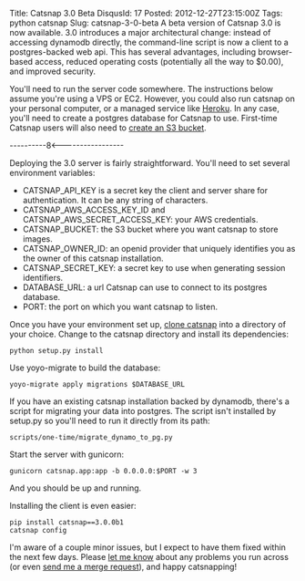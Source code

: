 Title: Catsnap 3.0 Beta
DisqusId: 17
Posted: 2012-12-27T23:15:00Z
Tags:
    python
    catsnap
Slug: catsnap-3-0-beta
A beta version of Catsnap 3.0 is now available. 3.0 introduces a major architectural change: instead of accessing dynamodb directly, the command-line script is now a client to a postgres-backed web api. This has several advantages, including browser-based access, reduced operating costs (potentially all the way to $0.00), and improved security.

You'll need to run the server code somewhere. The instructions below assume you're using a VPS or EC2. However, you could also run catsnap on your personal computer, or a managed service like [Heroku](http://www.heroku.com/). In any case, you'll need to create a postgres database for Catsnap to use. First-time Catsnap users will also need to [create an S3 bucket](http://docs.amazonwebservices.com/AmazonS3/latest/gsg/CreatingABucket.html).

----------8<-----------------

Deploying the 3.0 server is fairly straightforward. You'll need to set several environment variables:
* CATSNAP_API_KEY is a secret key the client and server share for authentication. It can be any string of characters.
* CATSNAP_AWS_ACCESS_KEY_ID and CATSNAP_AWS_SECRET_ACCESS_KEY: your AWS credentials.
* CATSNAP_BUCKET: the S3 bucket where you want catsnap to store images.
* CATSNAP_OWNER_ID: an openid provider that uniquely identifies you as the owner of this catsnap installation.
* CATSNAP_SECRET_KEY: a secret key to use when generating session identifiers.
* DATABASE_URL: a url Catsnap can use to connect to its postgres database.
* PORT: the port on which you want catsnap to listen.

Once you have your environment set up, [clone catsnap](https://github.com/ErinCall/catsnap) into a directory of your choice. Change to the catsnap directory and install its dependencies:

```
python setup.py install
```

Use yoyo-migrate to build the database:

```
yoyo-migrate apply migrations $DATABASE_URL
```

If you have an existing catsnap installation backed by dynamodb, there's a script for migrating your data into postgres. The script isn't installed by setup.py so you'll need to run it directly from its path:

```
scripts/one-time/migrate_dynamo_to_pg.py
```

Start the server with gunicorn:

```
gunicorn catsnap.app:app -b 0.0.0.0:$PORT -w 3
```

And you should be up and running.

Installing the client is even easier:

```
pip install catsnap==3.0.0b1
catsnap config
```

I'm aware of a couple minor issues, but I expect to have them fixed within the next few days. Please [let me know](mailto:hello@erincall.com) about any problems you run across (or even [send me a merge request](https://github.com/ErinCall/catsnap)), and happy catsnapping!
